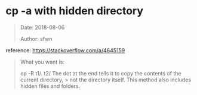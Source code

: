 # cp -a with hidden directory

> Date:  2018-08-06
>
> Author: sfwn

reference: https://stackoverflow.com/a/4645159

> What you want is:
>
> cp -R t1/. t2/
> The dot at the end tells it to copy the contents of the current directory, > not the directory itself. This method also includes hidden files and folders.